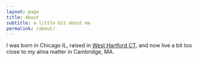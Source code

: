 ```yaml
---
layout: page
title: About
subtitle: a little bit about me
permalink: /about/
---
```

I was born in Chicago IL, raised in [West Hartford CT](https://connecticuthistory.org/the-debate-over-who-could-occupy-world-war-ii-public-housing-in-west-hartford/), and now live a bit too close to my alma matter in Cambridge, MA.






